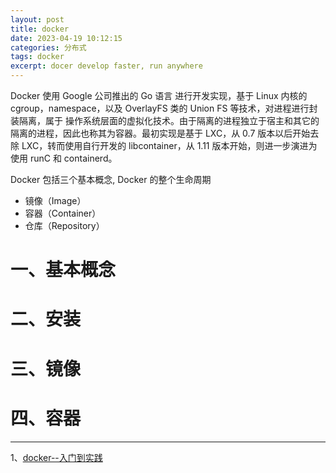 ```yaml
---
layout: post
title: docker 
date: 2023-04-19 10:12:15
categories: 分布式
tags: docker 
excerpt: docer develop faster, run anywhere
---
```


Docker 使用 Google 公司推出的 Go 语言 进行开发实现，基于 Linux 内核的 cgroup，namespace，以及 OverlayFS 类的 Union FS 等技术，对进程进行封装隔离，属于 操作系统层面的虚拟化技术。由于隔离的进程独立于宿主和其它的隔离的进程，因此也称其为容器。最初实现是基于 LXC，从 0.7 版本以后开始去除 LXC，转而使用自行开发的 libcontainer，从 1.11 版本开始，则进一步演进为使用 runC 和 containerd。

Docker 包括三个基本概念,  Docker 的整个生命周期

- 镜像（Image）
- 容器（Container）
- 仓库（Repository）




# 一、基本概念

# 二、安装

# 三、镜像

# 四、容器


----

1、[docker--入门到实践](https://yeasy.gitbook.io/docker_practice)
